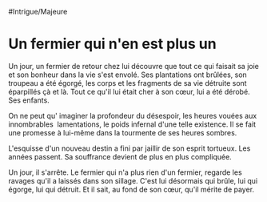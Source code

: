 #Intrigue/Majeure
# Un fermier qui n'en est plus un
Un jour, un fermier de retour chez lui découvre que tout ce qui faisait sa joie et son bonheur dans la vie s'est envolé. Ses plantations ont brûlées, son troupeau a été égorgé, les corps et les fragments de sa vie détruite sont éparpillés çà et là. Tout ce qu'il lui était cher à son cœur, lui a été dérobé. Ses enfants.

On ne peut qu' imaginer la profondeur du désespoir, les heures vouées aux innombrables  lamentations, le poids infernal d'une telle existence. Il se fait une promesse à lui-même dans la tourmente de ses heures sombres.

L'esquisse d'un nouveau destin a fini par jaillir de son esprit tortueux. Les années passent. Sa souffrance devient de plus en plus compliquée.

Un jour, il s'arrête. Le fermier qui n'a plus rien d'un fermier, regarde les ravages qu'il a laissés dans son sillage. C'est lui désormais qui brûle, lui qui égorge, lui qui détruit. Et il sait, au fond de son cœur, qu'il mérite de payer.